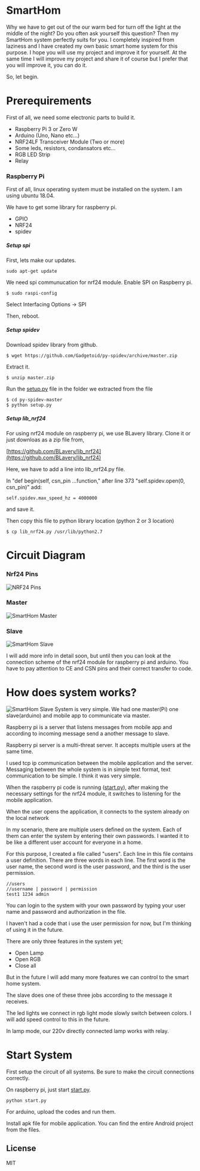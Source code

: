 # SmartHom

Why we have to get out of the our warm bed for turn off the light at the middle of the night? Do you often ask yourself this question? Then my SmartHom system perfectly suits for you. I completely inspired from laziness and I have created my own basic smart home system for this purpose. I hope you will use my project and improve it for yourself. At the same time I will improve my project and share it of course but I prefer that you will improve it, you can do it.

So, let begin.

# Prerequirements

First of all, we need some electronic parts to build it.

* Raspberry Pi 3 or Zero W
* Arduino (Uno, Nano etc...)
* NRF24LF Transceiver Module (Two or more)
* Some leds, resistors, condansators etc...
* RGB LED Strip
* Relay

### Raspberry Pi

First of all, linux operating system must be installed on the system. I am using ubuntu 18.04.

We have to get some library for raspberry pi.

* GPIO
* NRF24
* spidev

##### Setup spi

First, lets make our updates.

```
sudo apt-get update
```

We need spi communucation for nrf24 module. Enable SPI on Raspberry pi.

```
$ sudo raspi-config
```

Select Interfacing Options -> SPI<br>

Then, reboot.

##### Setup spidev

Download spidev library from github.

```
$ wget https://github.com/Gadgetoid/py-spidev/archive/master.zip
```

Extract it.

```
$ unzip master.zip
```

Run the [setup.py](http://setup.py) file in the folder we extracted from the file

```
$ cd py-spidev-master
$ python setup.py
```

##### Setup lib_nrf24

For using nrf24 module on raspberry pi, we use BLavery library. Clone it or just downloas as a zip file from,

[https://github.com/BLavery/lib_nrf24](https://github.com/BLavery/lib_nrf24)

Here, we have to add a line into lib_nrf24.py file.<br>

In "def begin(self, csn_pin ...function," after line 373 "self.spidev.open(0, csn_pin)" add:

```
self.spidev.max_speed_hz = 4000000
```

and save it.<br>

Then copy this file to python library location (python 2 or 3 location)

```
$ cp lib_nrf24.py /usr/lib/python2.7
```

# Circuit Diagram

### Nrf24 Pins

![NRF24 Pins](https://hayaletveyap.com/wp-content/uploads/2020/03/nRF24L01-Wireless-Modul-Pinout.png)

### Master

![SmartHom Master](https://i.hizliresim.com/ThnZOU.png)

### Slave

![SmartHom Slave](https://i.hizliresim.com/xTLFbl.png)

I will add more info in detail soon, but until then you can look at the connection scheme of the nrf24 module for raspberry pi and arduino. You have to pay attention to CE and CSN pins and their correct transfer to code.

# How does system works?
![SmartHom Slave](https://i.hizliresim.com/Qa8XyZ.png)
System is very simple. We had one master(Pi) one slave(arduino) and mobile app to communicate via master.

Raspberry pi is a server that listens messages from mobile app and according to incoming message send a another message to slave.

Raspberry pi server is a multi-threat server. It accepts multiple users at the same time.

I used tcp ip communication between the mobile application and the server. Messaging between the whole system is in simple text format, text communication to be simple. I think it was very simple.

When the raspberry pi code is running ([start.py](http://start.py)), after making the necessary settings for the nrf24 module, it switches to listening for the mobile application.

When the user opens the application, it connects to the system already on the local network

In my scenario, there are multiple users defined on the system. Each of them can enter the system by entering their own passwords. I wanted it to be like a different user account for everyone in a home.

For this purpose, I created a file called "users". Each line in this file contains a user definition. There are three words in each line. The first word is the user name, the second word is the user password, and the third is the user permission.

```
//users
//username | password | permission
test1 1234 admin
```

You can login to the system with your own password by typing your user name and password and authorization in the file.

I haven't had a code that i use the user permission for now, but I'm thinking of using it in the future.

There are only three features in the system yet;

* Open Lamp
* Open RGB
* Close all

But in the future I will add many more features we can control to the smart home system.

The slave does one of these three jobs according to the message it receives.

The led lights we connect in rgb light mode slowly switch between colors. I will add speed control to this in the future.

In lamp mode, our 220v directly connected lamp works with relay.

# Start System

First setup the circuit of all systems. Be sure to make the circuit connections correctly.

On raspberry pi, just start [start.py](http://start.py).

```
python start.py
```

For arduino, upload the codes and run them.

Install apk file for mobile application. You can find the entire Android project from the files.

## License

MIT
